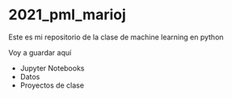# 2021_pml_marioj
Este es mi repositorio de la clase de machine learning en python

Voy a guardar aquí 
  * Jupyter Notebooks
  * Datos
  * Proyectos de clase
